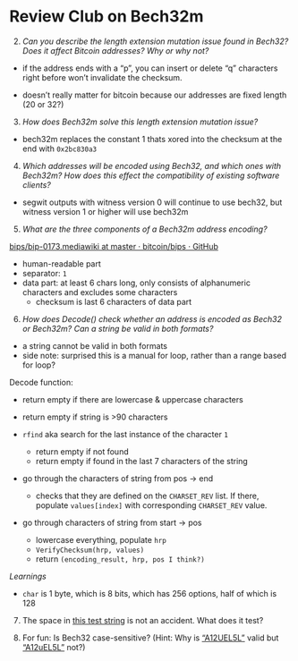 # Review Club on Bech32m

2. *Can you describe the length extension mutation issue found in Bech32? Does it affect Bitcoin addresses? Why or why not?*
* if the address ends with a “p”, you can insert or delete “q” characters right before won’t invalidate the checksum.

* doesn’t really matter for bitcoin because our addresses are fixed length (20 or 32?)

3. *How does Bech32m solve this length extension mutation issue?*

* bech32m replaces the constant 1 thats xored into the checksum at the end with `0x2bc830a3`

4. *Which addresses will be encoded using Bech32, and which ones with Bech32m? How does this effect the compatibility of existing software clients?*

* segwit outputs with witness version 0 will continue to use bech32, but witness version 1 or higher will use bech32m

5. *What are the three components of a Bech32m address encoding?*

[bips/bip-0173.mediawiki at master · bitcoin/bips · GitHub](https://github.com/bitcoin/bips/blob/master/bip-0173.mediawiki)
* human-readable part
* separator: `1`
* data part: at least 6 chars long, only consists of alphanumeric characters and excludes some characters
	* checksum  is last 6 characters of data part

6. *How does  Decode() check whether an address is encoded as Bech32 or Bech32m? Can a string be valid in both formats?*

* a string cannot be valid in both formats
* side note: surprised this is a manual for loop, rather than a range based for loop?

Decode function:
* return empty if there are lowercase & uppercase characters
* return empty if string is >90 characters

* `rfind` aka search for the last instance of the character `1`
	* return empty if not found
	* return empty if found in the last 7 characters of the string

* go through the characters of string from pos -> end
	* checks that they are defined on the `CHARSET_REV` list. If there, populate `values[index]` with corresponding `CHARSET_REV` value.

* go through characters of string from start -> pos
	* lowercase everything, populate `hrp`
	* `VerifyChecksum(hrp, values)`
	* return `(encoding_result, hrp, pos I think?)`

*Learnings*
* `char` is 1 byte, which is 8 bits, which has 256 options, half of which is 128


7. The space in  [this test string](https://github.com/bitcoin/bitcoin/blob/835ff6b8568291870652ca0d33d934039e7b84a8/src/test/bech32_tests.cpp#L80)  is not an accident. What does it test?

8. For fun: Is Bech32 case-sensitive? (Hint: Why is  [“A12UEL5L”](https://github.com/bitcoin/bitcoin/blob/835ff6b8568291870652ca0d33d934039e7b84a8/src/test/bech32_tests.cpp#L16)  valid but  [“A12uEL5L”](https://github.com/bitcoin/bitcoin/blob/835ff6b8568291870652ca0d33d934039e7b84a8/src/test/bech32_tests.cpp#L69)  not?)
